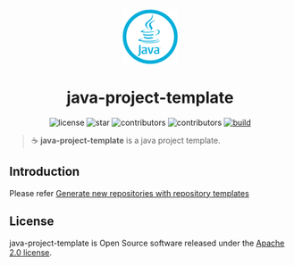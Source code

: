 <p align="center">
    <a href="https://github.com/dunwu/java-project-template/" target="_blank" rel="noopener noreferrer">
        <img src="./assets/images/java.png" alt="logo" width="100px">
    </a>
</p>

<h1 align="center">java-project-template</h1>

<div align="center">
  <img src="https://badgen.net/github/license/dunwu/java-project-template" alt="license">
  <img src="https://badgen.net/github/stars/dunwu/java-project-template" alt="star">
  <img src="https://badgen.net/github/contributors/dunwu/java-project-template" alt="contributors">
  <img src="https://badgen.net/badge/PRs/welcome/green" alt="contributors">
  <a href="https://travis-ci.com/dunwu/java-project-template"><img src="https://travis-ci.com/dunwu/java-project-template.svg?branch=master" alt="build"></a>
</div>

> :coffee: **java-project-template** is a java project template.

## Introduction

Please refer [Generate new repositories with repository templates](https://github.blog/2019-06-06-generate-new-repositories-with-repository-templates/)

## License

java-project-template is Open Source software released under the [Apache 2.0 license](https://www.apache.org/licenses/LICENSE-2.0.html).
